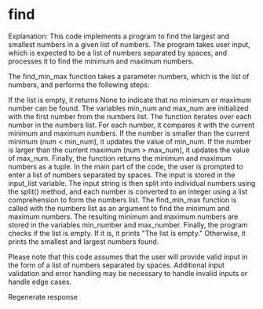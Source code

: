 # find
Explanation:
This code implements a program to find the largest and smallest numbers in a given list of numbers. The program takes user input, which is expected to be a list of numbers separated by spaces, and processes it to find the minimum and maximum numbers.

The find_min_max function takes a parameter numbers, which is the list of numbers, and performs the following steps:

If the list is empty, it returns None to indicate that no minimum or maximum number can be found.
The variables min_num and max_num are initialized with the first number from the numbers list.
The function iterates over each number in the numbers list. For each number, it compares it with the current minimum and maximum numbers.
If the number is smaller than the current minimum (num < min_num), it updates the value of min_num.
If the number is larger than the current maximum (num > max_num), it updates the value of max_num.
Finally, the function returns the minimum and maximum numbers as a tuple.
In the main part of the code, the user is prompted to enter a list of numbers separated by spaces. The input is stored in the input_list variable. The input string is then split into individual numbers using the split() method, and each number is converted to an integer using a list comprehension to form the numbers list.
The find_min_max function is called with the numbers list as an argument to find the minimum and maximum numbers. The resulting minimum and maximum numbers are stored in the variables min_number and max_number.
Finally, the program checks if the list is empty. If it is, it prints "The list is empty." Otherwise, it prints the smallest and largest numbers found.

Please note that this code assumes that the user will provide valid input in the form of a list of numbers separated by spaces. Additional input validation and error handling may be necessary to handle invalid inputs or handle edge cases.





Regenerate response

